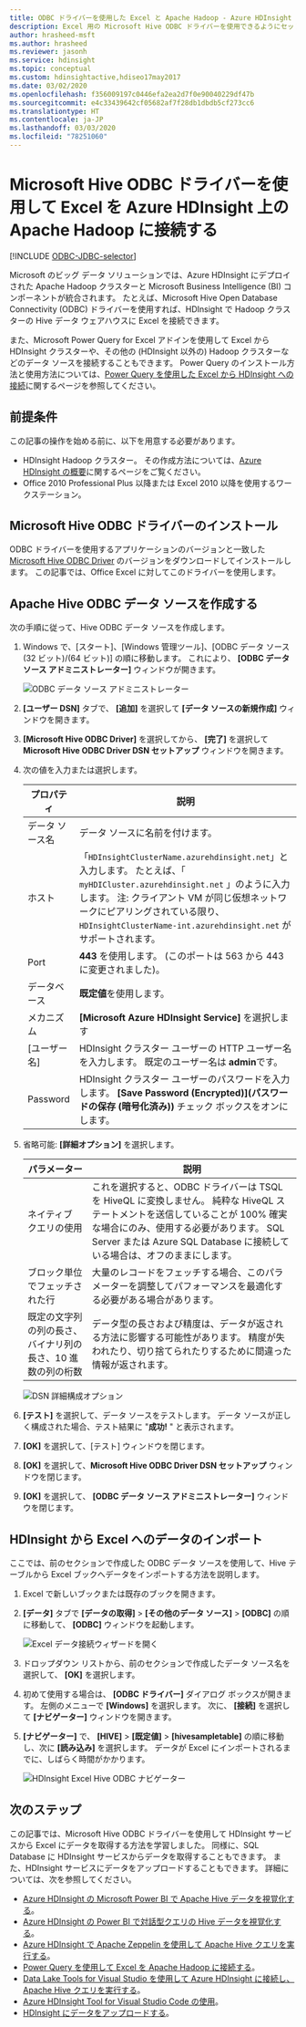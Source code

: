 ```yaml
---
title: ODBC ドライバーを使用した Excel と Apache Hadoop - Azure HDInsight
description: Excel 用の Microsoft Hive ODBC ドライバーを使用できるようにセットアップし、Microsoft Excel から HDInsight クラスターのデータを照会する方法を説明します。
author: hrasheed-msft
ms.author: hrasheed
ms.reviewer: jasonh
ms.service: hdinsight
ms.topic: conceptual
ms.custom: hdinsightactive,hdiseo17may2017
ms.date: 03/02/2020
ms.openlocfilehash: f356009197c0446efa2ea2d7f0e90040229df47b
ms.sourcegitcommit: e4c33439642cf05682af7f28db1dbdb5cf273cc6
ms.translationtype: HT
ms.contentlocale: ja-JP
ms.lasthandoff: 03/03/2020
ms.locfileid: "78251060"
---
```

# <a name="connect-excel-to-apache-hadoop-in-azure-hdinsight-with-the-microsoft-hive-odbc-driver"></a>Microsoft Hive ODBC ドライバーを使用して Excel を Azure HDInsight 上の Apache Hadoop に接続する

[!INCLUDE [ODBC-JDBC-selector](../../../includes/hdinsight-selector-odbc-jdbc.md)]

Microsoft のビッグ データ ソリューションでは、Azure HDInsight にデプロイされた Apache Hadoop クラスターと Microsoft Business Intelligence (BI) コンポーネントが統合されます。 たとえば、Microsoft Hive Open Database Connectivity (ODBC) ドライバーを使用すれば、HDInsight で Hadoop クラスターの Hive データ ウェアハウスに Excel を接続できます。

また、Microsoft Power Query for Excel アドインを使用して Excel から HDInsight クラスターや、その他の (HDInsight 以外の) Hadoop クラスターなどのデータ ソースを接続することもできます。 Power Query のインストール方法と使用方法については、[Power Query を使用した Excel から HDInsight への接続](../hdinsight-connect-excel-power-query.md)に関するページを参照してください。

## <a name="prerequisites"></a>前提条件

この記事の操作を始める前に、以下を用意する必要があります。

* HDInsight Hadoop クラスター。 その作成方法については、[Azure HDInsight の概要](apache-hadoop-linux-tutorial-get-started.md)に関するページをご覧ください。
* Office 2010 Professional Plus 以降または Excel 2010 以降を使用するワークステーション。

## <a name="install-microsoft-hive-odbc-driver"></a>Microsoft Hive ODBC ドライバーのインストール

ODBC ドライバーを使用するアプリケーションのバージョンと一致した [Microsoft Hive ODBC Driver](https://www.microsoft.com/download/details.aspx?id=40886) のバージョンをダウンロードしてインストールします。  この記事では、Office Excel に対してこのドライバーを使用します。

## <a name="create-apache-hive-odbc-data-source"></a>Apache Hive ODBC データ ソースを作成する

次の手順に従って、Hive ODBC データ ソースを作成します。

1. Windows で、[スタート]、[Windows 管理ツール]、[ODBC データ ソース (32 ビット)/(64 ビット)] の順に移動します。  これにより、 **[ODBC データ ソース アドミニストレーター]** ウィンドウが開きます。

    ![ODBC データ ソース アドミニストレーター](./media/apache-hadoop-connect-excel-hive-odbc-driver/simbahiveodbc-datasourceadmin1.png "ODBC データ ソース アドミニストレーターを使用して DSN を構成する")

1. **[ユーザー DSN]** タブで、 **[追加]** を選択して **[データ ソースの新規作成]** ウィンドウを開きます。

1. **[Microsoft Hive ODBC Driver]** を選択してから、 **[完了]** を選択して **Microsoft Hive ODBC Driver DSN セットアップ** ウィンドウを開きます。

1. 次の値を入力または選択します。

   | プロパティ | 説明 |
   | --- | --- |
   |  データ ソース名 |データ ソースに名前を付けます。 |
   |  ホスト |「`HDInsightClusterName.azurehdinsight.net`」と入力します。 たとえば、「 `myHDICluster.azurehdinsight.net` 」のように入力します。 注: クライアント VM が同じ仮想ネットワークにピアリングされている限り、`HDInsightClusterName-int.azurehdinsight.net` がサポートされます。 |
   |  Port |**443** を使用します。 (このポートは 563 から 443 に変更されました)。 |
   |  データベース |**既定値**を使用します。 |
   |  メカニズム |**[Microsoft Azure HDInsight Service]** を選択します |
   |  [ユーザー名] |HDInsight クラスター ユーザーの HTTP ユーザー名を入力します。 既定のユーザー名は **admin**です。 |
   |  Password |HDInsight クラスター ユーザーのパスワードを入力します。 **[Save Password (Encrypted)]\(パスワードの保存 (暗号化済み)\)** チェック ボックスをオンにします。|

1. 省略可能: **[詳細オプション]** を選択します。  

   | パラメーター | 説明 |
   | --- | --- |
   |  ネイティブ クエリの使用 |これを選択すると、ODBC ドライバーは TSQL を HiveQL に変換しません。 純粋な HiveQL ステートメントを送信していることが 100% 確実な場合にのみ、使用する必要があります。 SQL Server または Azure SQL Database に接続している場合は、オフのままにします。 |
   |  ブロック単位でフェッチされた行 |大量のレコードをフェッチする場合、このパラメーターを調整してパフォーマンスを最適化する必要がある場合があります。 |
   |  既定の文字列の列の長さ、バイナリ列の長さ、10 進数の列の桁数 |データ型の長さおよび精度は、データが返される方法に影響する可能性があります。 精度が失われたり、切り捨てられたりするために間違った情報が返されます。 |

    ![DSN 詳細構成オプション](./media/apache-hadoop-connect-excel-hive-odbc-driver/hiveodbc-datasource-advancedoptions1.png "DSN 詳細構成オプション")

1. **[テスト]** を選択して、データ ソースをテストします。 データ ソースが正しく構成された場合、テスト結果に "**成功!** " と表示されます。  

1. **[OK]** を選択して、[テスト] ウィンドウを閉じます。  

1. **[OK]** を選択して、**Microsoft Hive ODBC Driver DSN セットアップ**  ウィンドウを閉じます。  

1. **[OK]** を選択して、 **[ODBC データ ソース アドミニストレーター]** ウィンドウを閉じます。  

## <a name="import-data-into-excel-from-hdinsight"></a>HDInsight から Excel へのデータのインポート

ここでは、前のセクションで作成した ODBC データ ソースを使用して、Hive テーブルから Excel ブックへデータをインポートする方法を説明します。

1. Excel で新しいブックまたは既存のブックを開きます。

2. **[データ]** タブで **[データの取得]**  >  **[その他のデータ ソース]**  >  **[ODBC]** の順に移動して、 **[ODBC]** ウィンドウを起動します。

    ![Excel データ接続ウィザードを開く](./media/apache-hadoop-connect-excel-hive-odbc-driver/simbahiveodbc-excel-dataconnection1.png "Excel データ接続ウィザードを開く")

3. ドロップダウン リストから、前のセクションで作成したデータ ソース名を選択して、 **[OK]** を選択します。

4. 初めて使用する場合は、 **[ODBC ドライバー]** ダイアログ ボックスが開きます。 左側のメニューで **[Windows]** を選択します。 次に、 **[接続]** を選択して **[ナビゲーター]** ウィンドウを開きます。

5. **[ナビゲーター]** で、 **[HIVE]**  >  **[既定値]**  >  **[hivesampletable]** の順に移動し、次に **[読み込み]** を選択します。 データが Excel にインポートされるまでに、しばらく時間がかかります。

    ![HDInsight Excel Hive ODBC ナビゲーター](./media/apache-hadoop-connect-excel-hive-odbc-driver/hdinsight-hive-odbc-navigator.png "HDInsight Excel Hive ODBC ナビゲーター")

## <a name="next-steps"></a>次のステップ

この記事では、Microsoft Hive ODBC ドライバーを使用して HDInsight サービスから Excel にデータを取得する方法を学習しました。 同様に、SQL Database に HDInsight サービスからデータを取得することもできます。 また、HDInsight サービスにデータをアップロードすることもできます。 詳細については、次を参照してください。

* [Azure HDInsight の Microsoft Power BI で Apache Hive データを視覚化する](apache-hadoop-connect-hive-power-bi.md)。
* [Azure HDInsight の Power BI で対話型クエリの Hive データを視覚化する](../interactive-query/apache-hadoop-connect-hive-power-bi-directquery.md)。
* [Azure HDInsight で Apache Zeppelin を使用して Apache Hive クエリを実行する](../interactive-query/hdinsight-connect-hive-zeppelin.md)。
* [Power Query を使用して Excel を Apache Hadoop に接続する](apache-hadoop-connect-excel-power-query.md)。
* [Data Lake Tools for Visual Studio を使用して Azure HDInsight に接続し、Apache Hive クエリを実行する](apache-hadoop-visual-studio-tools-get-started.md)。
* [Azure HDInsight Tool for Visual Studio Code の使用](../hdinsight-for-vscode.md)。
* [HDInsight にデータをアップロードする](./../hdinsight-upload-data.md)。
